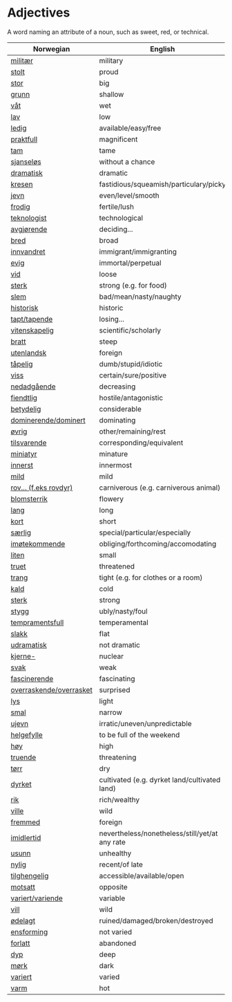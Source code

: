 # Adjectives

A word naming an attribute of a noun, such as sweet, red, or technical.

| Norwegian | English |
| --- | --- |
| [militær](https://www.ordnett.no/search?language=no&phrase=militær) | military |
| [stolt](https://www.ordnett.no/search?language=no&phrase=stolt) | proud |
| [stor](https://www.ordnett.no/search?language=no&phrase=stor) | big |
| [grunn](https://www.ordnett.no/search?language=no&phrase=grunn) | shallow |
| [våt](https://www.ordnett.no/search?language=no&phrase=våt) | wet |
| [lav](https://www.ordnett.no/search?language=no&phrase=lav) | low |
| [ledig](https://www.ordnett.no/search?language=no&phrase=ledig) | available/easy/free |
| [praktfull](https://www.ordnett.no/search?language=no&phrase=praktfull) | magnificent |
| [tam](https://www.ordnett.no/search?language=no&phrase=tam) | tame |
| [sjanseløs](https://www.ordnett.no/search?language=no&phrase=sjanseløs) | without a chance |
| [dramatisk](https://www.ordnett.no/search?language=no&phrase=dramatisk) | dramatic |
| [kresen](https://www.ordnett.no/search?language=no&phrase=kresen) | fastidious/squeamish/particulary/picky |
| [jevn](https://www.ordnett.no/search?language=no&phrase=jevn) | even/level/smooth |
| [frodig](https://www.ordnett.no/search?language=no&phrase=frodig) | fertile/lush |
| [teknologist](https://www.ordnett.no/search?language=no&phrase=teknologist) | technological |
| [avgjørende](https://www.ordnett.no/search?language=no&phrase=avgjørende) | deciding... |
| [bred](https://www.ordnett.no/search?language=no&phrase=bred) | broad |
| [innvandret](https://www.ordnett.no/search?language=no&phrase=innvandret) | immigrant/immigranting |
| [evig](https://www.ordnett.no/search?language=no&phrase=evig) | immortal/perpetual |
| [vid](https://www.ordnett.no/search?language=no&phrase=vid) | loose |
| [sterk](https://www.ordnett.no/search?language=no&phrase=sterk) | strong (e.g. for food) |
| [slem](https://www.ordnett.no/search?language=no&phrase=slem) | bad/mean/nasty/naughty |
| [historisk](https://www.ordnett.no/search?language=no&phrase=historisk) | historic |
| [tapt/tapende](https://www.ordnett.no/search?language=no&phrase=tapt/tapende) | losing... |
| [vitenskapelig](https://www.ordnett.no/search?language=no&phrase=vitenskapelig) | scientific/scholarly |
| [bratt](https://www.ordnett.no/search?language=no&phrase=bratt) | steep |
| [utenlandsk](https://www.ordnett.no/search?language=no&phrase=utenlandsk) | foreign |
| [tåpelig](https://www.ordnett.no/search?language=no&phrase=tåpelig) | dumb/stupid/idiotic |
| [viss](https://www.ordnett.no/search?language=no&phrase=viss) | certain/sure/positive |
| [nedadgående](https://www.ordnett.no/search?language=no&phrase=nedadgående) | decreasing |
| [fiendtlig](https://www.ordnett.no/search?language=no&phrase=fiendtlig) | hostile/antagonistic |
| [betydelig](https://www.ordnett.no/search?language=no&phrase=betydelig) | considerable |
| [dominerende/dominert](https://www.ordnett.no/search?language=no&phrase=dominerende/dominert) | dominating |
| [øvrig](https://www.ordnett.no/search?language=no&phrase=øvrig) | other/remaining/rest |
| [tilsvarende](https://www.ordnett.no/search?language=no&phrase=tilsvarende) | corresponding/equivalent |
| [miniatyr](https://www.ordnett.no/search?language=no&phrase=miniatyr) | minature |
| [innerst](https://www.ordnett.no/search?language=no&phrase=innerst) | innermost |
| [mild](https://www.ordnett.no/search?language=no&phrase=mild) | mild |
| [rov... (f.eks rovdyr)](https://www.ordnett.no/search?language=no&phrase=rov...%20(f.eks%20rovdyr)) | carniverous (e.g. carniverous animal) |
| [blomsterrik](https://www.ordnett.no/search?language=no&phrase=blomsterrik) | flowery |
| [lang](https://www.ordnett.no/search?language=no&phrase=lang) | long |
| [kort](https://www.ordnett.no/search?language=no&phrase=kort) | short |
| [særlig](https://www.ordnett.no/search?language=no&phrase=særlig) | special/particular/especially |
| [imøtekommende](https://www.ordnett.no/search?language=no&phrase=imøtekommende) | obliging/forthcoming/accomodating |
| [liten](https://www.ordnett.no/search?language=no&phrase=liten) | small |
| [truet](https://www.ordnett.no/search?language=no&phrase=truet) | threatened |
| [trang](https://www.ordnett.no/search?language=no&phrase=trang) | tight (e.g. for clothes or a room) |
| [kald](https://www.ordnett.no/search?language=no&phrase=kald) | cold |
| [sterk](https://www.ordnett.no/search?language=no&phrase=sterk) | strong |
| [stygg](https://www.ordnett.no/search?language=no&phrase=stygg) | ubly/nasty/foul |
| [tempramentsfull](https://www.ordnett.no/search?language=no&phrase=tempramentsfull) | temperamental |
| [slakk](https://www.ordnett.no/search?language=no&phrase=slakk) | flat |
| [udramatisk](https://www.ordnett.no/search?language=no&phrase=udramatisk) | not dramatic |
| [kjerne-](https://www.ordnett.no/search?language=no&phrase=kjerne-) | nuclear |
| [svak](https://www.ordnett.no/search?language=no&phrase=svak) | weak |
| [fascinerende](https://www.ordnett.no/search?language=no&phrase=fascinerende) | fascinating |
| [overraskende/overrasket](https://www.ordnett.no/search?language=no&phrase=overraskende/overrasket) | surprised |
| [lys](https://www.ordnett.no/search?language=no&phrase=lys) | light |
| [smal](https://www.ordnett.no/search?language=no&phrase=smal) | narrow |
| [ujevn](https://www.ordnett.no/search?language=no&phrase=ujevn) | irratic/uneven/unpredictable |
| [helgefylle](https://www.ordnett.no/search?language=no&phrase=helgefylle) | to be full of the weekend |
| [høy](https://www.ordnett.no/search?language=no&phrase=høy) | high |
| [truende](https://www.ordnett.no/search?language=no&phrase=truende) | threatening |
| [tørr](https://www.ordnett.no/search?language=no&phrase=tørr) | dry |
| [dyrket](https://www.ordnett.no/search?language=no&phrase=dyrket) | cultivated (e.g. dyrket land/cultivated land) |
| [rik](https://www.ordnett.no/search?language=no&phrase=rik) | rich/wealthy |
| [ville](https://www.ordnett.no/search?language=no&phrase=ville) | wild |
| [fremmed](https://www.ordnett.no/search?language=no&phrase=fremmed) | foreign |
| [imidlertid](https://www.ordnett.no/search?language=no&phrase=imidlertid) | nevertheless/nonetheless/still/yet/at any rate |
| [usunn](https://www.ordnett.no/search?language=no&phrase=usunn) | unhealthy |
| [nylig](https://www.ordnett.no/search?language=no&phrase=nylig) | recent/of late |
| [tilghengelig](https://www.ordnett.no/search?language=no&phrase=tilghengelig) | accessible/available/open |
| [motsatt](https://www.ordnett.no/search?language=no&phrase=motsatt) | opposite |
| [variert/variende](https://www.ordnett.no/search?language=no&phrase=variert/variende) | variable |
| [vill](https://www.ordnett.no/search?language=no&phrase=vill) | wild |
| [ødelagt](https://www.ordnett.no/search?language=no&phrase=ødelagt) | ruined/damaged/broken/destroyed |
| [ensforming](https://www.ordnett.no/search?language=no&phrase=ensforming) | not varied |
| [forlatt](https://www.ordnett.no/search?language=no&phrase=forlatt) | abandoned |
| [dyp](https://www.ordnett.no/search?language=no&phrase=dyp) | deep |
| [mørk](https://www.ordnett.no/search?language=no&phrase=mørk) | dark |
| [variert](https://www.ordnett.no/search?language=no&phrase=variert) | varied |
| [varm](https://www.ordnett.no/search?language=no&phrase=varm) | hot |

